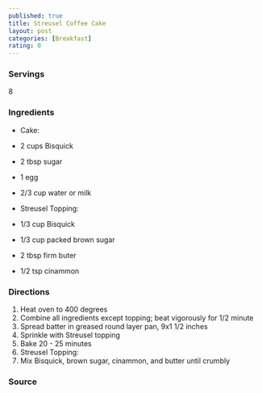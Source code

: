 ```yaml
---
published: true
title: Streusel Coffee Cake
layout: post
categories: [Breakfast]
rating: 0
---
```

### Servings
8

### Ingredients
- Cake:
- 2 cups Bisquick
- 2 tbsp sugar
- 1 egg
- 2/3 cup water or milk

- Streusel Topping:
- 1/3 cup Bisquick
- 1/3 cup packed brown sugar
- 2 tbsp firm buter
- 1/2 tsp cinammon

### Directions
1. Heat oven to 400 degrees
2. Combine all ingredients except topping; beat vigorously for 1/2 minute
3. Spread batter in greased round layer pan, 9x1 1/2 inches
4. Sprinkle with Streusel topping
5. Bake 20 - 25 minutes
6. Streusel Topping:
7. Mix Bisquick, brown sugar, cinammon, and butter until crumbly

### Source

